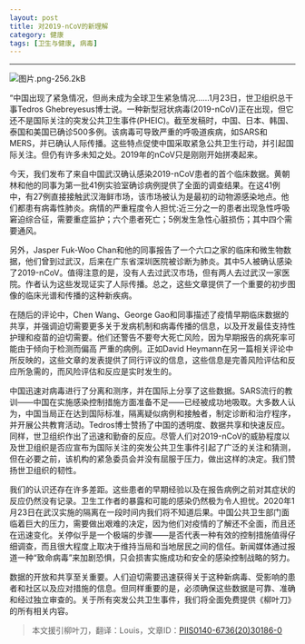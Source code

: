 ```yaml
---
layout: post
title: 对2019-nCoV的新理解
category: 健康
tags: [卫生与健康, 病毒]
---
```



----------
![图片.png-256.2kB][1]

“中国出现了紧急情况，但尚未成为全球卫生紧急情况……1月23日，世卫组织总干事Tedros Ghebreyesus博士说。一种新型冠状病毒(2019-nCoV)正在出现，但它还不是国际关注的突发公共卫生事件(PHEIC)。截至发稿时，中国、日本、韩国、泰国和美国已确诊500多例。该病毒可导致严重的呼吸道疾病，如SARS和MERS，并已确认人际传播。这些特点促使中国采取紧急公共卫生行动，并引起国际关注。但仍有许多未知之处。2019年的nCoV只是刚刚开始拼凑起来。

今天，我们发布了来自中国武汉确认感染2019-nCoV患者的首个临床数据。黄朝林和他的同事为第一批41例实验室确诊病例提供了全面的调查结果。在这41例中，有27例直接接触武汉海鲜市场，该市场被认为是最初的动物源感染地点。他们都患有病毒性肺炎。病情的严重程度令人担忧:近三分之一的患者出现急性呼吸窘迫综合征，需要重症监护；六个患者死亡；5例发生急性心脏损伤；其中四个需要通风。

另外，Jasper Fuk-Woo Chan和他的同事报告了一个六口之家的临床和微生物数据，他们曾到过武汉，后来在广东省深圳医院被诊断为肺炎。其中5人被确认感染了2019-nCoV。值得注意的是，没有人去过武汉市场，但有两人去过武汉一家医院。作者认为这些发现证实了人际传播。总之，这些文章提供了一个重要的初步图像的临床光谱和传播的这种新疾病。

在随后的评论中，Chen Wang、George Gao和同事描述了疫情早期临床数据的共享，并强调迫切需要更多关于发病机制和病毒传播的信息，以及开发最佳支持性护理和疫苗的迫切需要。他们还警告不要夸大死亡风险，因为早期报告的病死率可能由于倾向于检测而偏高
严重的病例。正如David Heymann在另一篇相关评论中所反映的，这些文章的发表提供了同行评议的信息，这些信息是完善风险评估和反应所急需的，而风险评估和反应是实时发生的。

中国迅速对病毒进行了分离和测序，并在国际上分享了这些数据。SARS流行的教训——中国在实施感染控制措施方面准备不足——已经被成功地吸取。大多数人认为，中国当局正在达到国际标准，隔离疑似病例和接触者，制定诊断和治疗程序，并开展公共教育活动。Tedros博士赞扬了中国的透明度、数据共享和快速反应。同样，世卫组织作出了迅速和勤奋的反应。尽管人们对2019-nCoV的威胁程度以及世卫组织是否应宣布为国际关注的突发公共卫生事件引起了广泛的关注和猜测，但在必要之前，该机构的紧急委员会并没有屈服于压力，做出这样的决定。我们赞扬世卫组织的韧性。

我们的认识还存在许多差距。这些患者的早期经验以及在报告病例之前对其症状的反应仍然没有记录。卫生工作者的暴露和可能的感染仍然极为令人担忧。2020年1月23日在武汉实施的隔离在一段时间内我们将不知道后果。中国公共卫生部门面临着巨大的压力，需要做出艰难的决定，因为他们对疫情的了解还不全面，而且还在迅速变化。关停似乎是一个极端的步骤——是否代表一种有效的控制措施值得仔细调查，而且很大程度上取决于维持当局和当地居民之间的信任。新闻媒体通过报道一种“致命病毒”来加剧恐惧，只会损害实施成功和安全的感染控制战略的努力。

数据的开放和共享至关重要。人们迫切需要迅速获得关于这种新病毒、受影响的患者和社区以及应对措施的信息。但同样重要的是，必须确保这些数据是可靠、准确和经过独立审查的。关于所有突发公共卫生事件，我们将全面免费提供《柳叶刀》的所有相关内容。


>本文援引柳叶刀，翻译：Louis，文章ID：[PIIS0140-6736(20)30186-0][2]


  [1]: http://static.zybuluo.com/gamedebug/u32dbqc4iuknkdactkh3ebcn/%E5%9B%BE%E7%89%87.png
  [2]: https://www.thelancet.com/pdfs/journals/lancet/PIIS0140-6736%2820%2930186-0.pdf